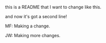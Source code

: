 this is a README that I want to change like this.

and now it's got a second line!

MF: Making a change.

JW: Making more changes.

